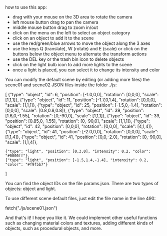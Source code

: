 how to use this app:
- drag with your mouse on the 3D area to rotate the camera
- left mouse button drag to pan the camera
- middle mouse button drag to zoom in/out
- click on the menu on the left to select an object category
- click on an object to add it to the scene
- use the red/green/blue arrows to move the object along the 3 axes
- use the keys Q (translate), W (rotate) and E (scale) or click on the buttons below the object menu to alternate the transform actions
- use the DEL key or the trash bin icon to delete objects
- click on the light bulb icon to add more lights to the scene
- once a light is placed, you can select it to change its intensity and color

You can modify the default scene by editing (or adding more files) the scene01 and scene02 JSON files inside the folder ./js:

[
    {"type": "object", "id": 6, "position": [-1.0,0,0], "rotation": [0,0,0], "scale": [1,1,1]},
    {"type": "object", "id": 11, "position": [-1.7,0,1.4], "rotation": [0,0,0], "scale": [1,1,1]},
    {"type": "object", "id": 25, "position": [-1.5,0,-1.4], "rotation": [0,0,0], "scale": [0.8,0.8,0.8]},
    {"type": "object", "id": 39, "position": [1.6,0,-1.55], "rotation": [0,-90,0], "scale": [1,1,1]},
    {"type": "object", "id": 39, "position": [0.85,0,-1.55], "rotation": [0,-90,0], "scale": [1,1,1]},
    {"type": "object", "id": 42, "position": [0,0,0], "rotation": [0,0,0], "scale": [4,1,4]},
    {"type": "object", "id": 41, "position": [-2.0,0,0], "rotation": [0,0,0], "scale": [1,1,4]},
    {"type": "object", "id": 41, "position": [0,0,-2.0], "rotation": [0,-90,0], "scale": [1,1,4]},

    {"type": "light", "position": [0,3,0], "intensity": 0.2, "color": "#0000ff"},
    {"type": "light", "position": [-1.5,1.4,-1.4], "intensity": 0.2, "color": "#f9f5b7"}
]

You can find the object IDs on the file params.json. There are two types of objects: object and light.

To use different scene default files, just edit the file name in the line 490:

fetch("./js/scene01.json")


And that's it! I hope you like it. We could implement other useful functions such as changing material colors and textures, adding different kinds of objects, such as procedural objects, and more.
